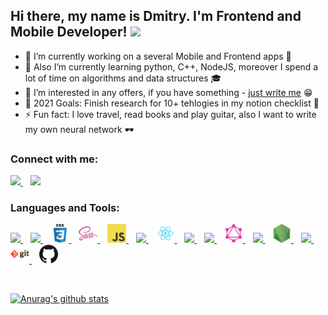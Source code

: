 ## Hi there, my name is Dmitry. I'm Frontend and Mobile Developer! <img src="https://media.giphy.com/media/mGcNjsfWAjY5AEZNw6/giphy.gif" width="50"/>
- 🔭 I’m currently working on a several Mobile and Frontend apps 👀
- 🌱 Also I’m currently learning python, C++, NodeJS, moreover I spend a lot of time on algorithms and data structures 🎓
- 👯 I’m interested in any offers, if you have something - [just write me](https://www.linkedin.com/in/dmitry-matatov-b074371b1/) 😁
- 🥅 2021 Goals: Finish research for 10+ tehlogies in my notion checklist 💪
- ⚡ Fun fact: I love travel, read books and play guitar, also I want to write my own neural network 🕶

### Connect with me:

<p align='left'>
  <a href="https://www.linkedin.com/in/дмитрий-мататов-b074371b1/?locale=en_US">
    <img height="30" src="https://github.com/stephenajulu/WaylonWalker/blob/main/icon/linkedin.png?raw=true">
  </a>
  &nbsp;&nbsp;
  <a href="https://www.codewars.com/users/navi_pro70">
    <img height="30" src="https://i.ibb.co/3p4pmPL/Screen-Shot-2020-09-30-at-22-08-32.png">
  </a>
</p>

### Languages and Tools:

<p>
  <a href="https://www.jetbrains.com/webstorm/">
    <img height="30" src="https://upload.wikimedia.org/wikipedia/commons/thumb/d/d7/WebStorm.png/1200px-WebStorm.png">
  </a>
  &nbsp;&nbsp;
  <a href="https://en.wikipedia.org/wiki/HTML5">
    <img height="30" src="https://www.w3.org/html/logo/downloads/HTML5_1Color_Black.png">
  </a>
  &nbsp;&nbsp;
  <a href="https://en.wikipedia.org/wiki/Cascading_Style_Sheets">
    <img height="30" src="https://raw.githubusercontent.com/github/explore/80688e429a7d4ef2fca1e82350fe8e3517d3494d/topics/css/css.png">
  </a>
  &nbsp;&nbsp;
  <a href="https://sass-lang.com">
    <img height="30" src="https://raw.githubusercontent.com/github/explore/80688e429a7d4ef2fca1e82350fe8e3517d3494d/topics/sass/sass.png">
  </a>
  &nbsp;&nbsp;
  <a href="https://www.javascript.com">
    <img height="30" src="https://raw.githubusercontent.com/github/explore/80688e429a7d4ef2fca1e82350fe8e3517d3494d/topics/javascript/javascript.png">
  </a>
  &nbsp;&nbsp;
  <a href="https://www.typescriptlang.org">
    <img height="30" src="https://miro.medium.com/max/816/1*mn6bOs7s6Qbao15PMNRyOA.png">
  </a>
  &nbsp;&nbsp;
  <a href="https://reactjs.org">
    <img height="30" src="https://raw.githubusercontent.com/github/explore/80688e429a7d4ef2fca1e82350fe8e3517d3494d/topics/react/react.png">
  </a>
  &nbsp;&nbsp;
  <a href="https://redux.js.org">
    <img height="30" src="https://cdn.worldvectorlogo.com/logos/redux.svg">
  </a>
   &nbsp;&nbsp;
  <a href="https://reactnative.dev">
    <img height="30" src="https://res.cloudinary.com/practicaldev/image/fetch/s--LS4X9NFz--/c_limit%2Cf_auto%2Cfl_progressive%2Cq_auto%2Cw_880/https://pagepro.co/blog/wp-content/uploads/2020/03/react-native-logo-884x1024.png">
  </a>
  &nbsp;&nbsp;
  <a href="https://graphql.org">
    <img height="30" src="https://raw.githubusercontent.com/github/explore/80688e429a7d4ef2fca1e82350fe8e3517d3494d/topics/graphql/graphql.png">
  </a>
  &nbsp;&nbsp;
  <a href="https://www.apollographql.com">
    <img height="30" src="https://seeklogo.com/images/A/apollo-logo-DC7DD3C444-seeklogo.com.png">
  </a>
  &nbsp;&nbsp;
  <a href="https://nodejs.org/en/">
    <img height="30" src="https://raw.githubusercontent.com/github/explore/80688e429a7d4ef2fca1e82350fe8e3517d3494d/topics/nodejs/nodejs.png">
  </a>
  &nbsp;&nbsp;
  <a href="https://www.docker.com">
    <img height="30" src="https://logo-logos.com/wp-content/uploads/2016/10/Docker_logo.png">
  </a>
  &nbsp;&nbsp;
  <a href="https://git-scm.com">
    <img height="30" src="https://raw.githubusercontent.com/github/explore/80688e429a7d4ef2fca1e82350fe8e3517d3494d/topics/git/git.png">
  </a>
  &nbsp;&nbsp;
  <a href="https://github.com/Navipro70">
    <img height="30" src="https://raw.githubusercontent.com/github/explore/78df643247d429f6cc873026c0622819ad797942/topics/github/github.png">
  </a>
</p>

<br/>

[![Anurag's github stats](https://github-readme-stats.vercel.app/api?username=Navipro70&show_icons=true&theme=radical)](https://github.com/Navipro70)
